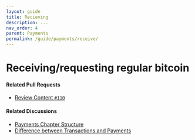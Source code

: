 ```yaml
---
layout: guide
title: Recieving
description: ...
nav_order: 4
parent: Payments
permalink: /guide/payments/receive/
---
```


# Receiving/requesting regular bitcoin

#### Related Pull Requests

- [Review Content `#110`](https://github.com/BitcoinDesign/Guide/pull/62)

#### Related Discussions

- [Payments Chapter Structure](https://github.com/BitcoinDesign/Guide/discussions/122)
- [Difference between Transactions and Payments](https://github.com/BitcoinDesign/Guide/discussions/121)